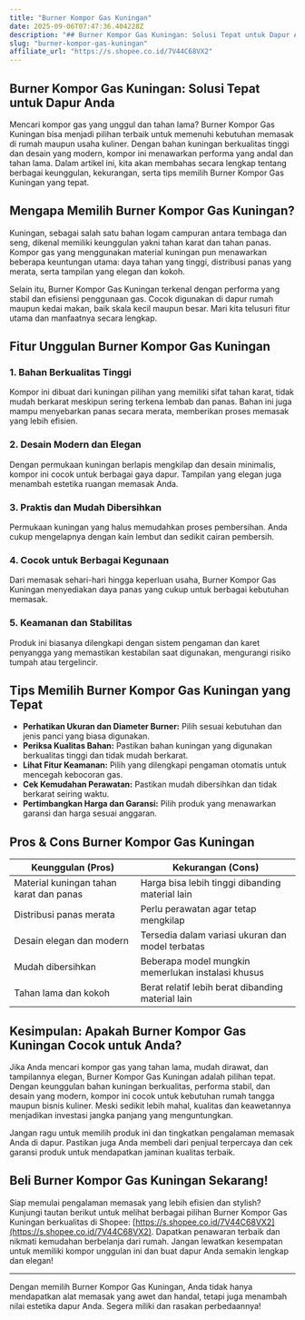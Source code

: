 ```yaml
---
title: "Burner Kompor Gas Kuningan"
date: 2025-09-06T07:47:36.404228Z
description: "## Burner Kompor Gas Kuningan: Solusi Tepat untuk Dapur Anda..."
slug: "burner-kompor-gas-kuningan"
affiliate_url: "https://s.shopee.co.id/7V44C68VX2"
---
```

## Burner Kompor Gas Kuningan: Solusi Tepat untuk Dapur Anda

Mencari kompor gas yang unggul dan tahan lama? Burner Kompor Gas Kuningan bisa menjadi pilihan terbaik untuk memenuhi kebutuhan memasak di rumah maupun usaha kuliner. Dengan bahan kuningan berkualitas tinggi dan desain yang modern, kompor ini menawarkan performa yang andal dan tahan lama. Dalam artikel ini, kita akan membahas secara lengkap tentang berbagai keunggulan, kekurangan, serta tips memilih Burner Kompor Gas Kuningan yang tepat.

## Mengapa Memilih Burner Kompor Gas Kuningan?

Kuningan, sebagai salah satu bahan logam campuran antara tembaga dan seng, dikenal memiliki keunggulan yakni tahan karat dan tahan panas. Kompor gas yang menggunakan material kuningan pun menawarkan beberapa keuntungan utama: daya tahan yang tinggi, distribusi panas yang merata, serta tampilan yang elegan dan kokoh. 

Selain itu, Burner Kompor Gas Kuningan terkenal dengan performa yang stabil dan efisiensi penggunaan gas. Cocok digunakan di dapur rumah maupun kedai makan, baik skala kecil maupun besar. Mari kita telusuri fitur utama dan manfaatnya secara lengkap.

## Fitur Unggulan Burner Kompor Gas Kuningan

### 1. Bahan Berkualitas Tinggi
Kompor ini dibuat dari kuningan pilihan yang memiliki sifat tahan karat, tidak mudah berkarat meskipun sering terkena lembab dan panas. Bahan ini juga mampu menyebarkan panas secara merata, memberikan proses memasak yang lebih efisien.

### 2. Desain Modern dan Elegan
Dengan permukaan kuningan berlapis mengkilap dan desain minimalis, kompor ini cocok untuk berbagai gaya dapur. Tampilan yang elegan juga menambah estetika ruangan memasak Anda.

### 3. Praktis dan Mudah Dibersihkan
Permukaan kuningan yang halus memudahkan proses pembersihan. Anda cukup mengelapnya dengan kain lembut dan sedikit cairan pembersih.

### 4. Cocok untuk Berbagai Kegunaan
Dari memasak sehari-hari hingga keperluan usaha, Burner Kompor Gas Kuningan menyediakan daya panas yang cukup untuk berbagai kebutuhan memasak.

### 5. Keamanan dan Stabilitas
Produk ini biasanya dilengkapi dengan sistem pengaman dan karet penyangga yang memastikan kestabilan saat digunakan, mengurangi risiko tumpah atau tergelincir.

## Tips Memilih Burner Kompor Gas Kuningan yang Tepat

- **Perhatikan Ukuran dan Diameter Burner:** Pilih sesuai kebutuhan dan jenis panci yang biasa digunakan.
- **Periksa Kualitas Bahan:** Pastikan bahan kuningan yang digunakan berkualitas tinggi dan tidak mudah berkarat.
- **Lihat Fitur Keamanan:** Pilih yang dilengkapi pengaman otomatis untuk mencegah kebocoran gas.
- **Cek Kemudahan Perawatan:** Pastikan mudah dibersihkan dan tidak berkarat seiring waktu.
- **Pertimbangkan Harga dan Garansi:** Pilih produk yang menawarkan garansi dan harga sesuai anggaran.

## Pros & Cons Burner Kompor Gas Kuningan

| **Keunggulan (Pros)**            | **Kekurangan (Cons)**                     |
|-----------------------------------|-----------------------------------------|
| Material kuningan tahan karat dan panas | Harga bisa lebih tinggi dibanding material lain |
| Distribusi panas merata          | Perlu perawatan agar tetap mengkilap  |
| Desain elegan dan modern        | Tersedia dalam variasi ukuran dan model terbatas |
| Mudah dibersihkan               | Beberapa model mungkin memerlukan instalasi khusus |
| Tahan lama dan kokoh            | Berat relatif lebih berat dibanding material lain |

## Kesimpulan: Apakah Burner Kompor Gas Kuningan Cocok untuk Anda?

Jika Anda mencari kompor gas yang tahan lama, mudah dirawat, dan tampilannya elegan, Burner Kompor Gas Kuningan adalah pilihan tepat. Dengan keunggulan bahan kuningan berkualitas, performa stabil, dan desain yang modern, kompor ini cocok untuk kebutuhan rumah tangga maupun bisnis kuliner. Meski sedikit lebih mahal, kualitas dan keawetannya menjadikan investasi jangka panjang yang menguntungkan.

Jangan ragu untuk memilih produk ini dan tingkatkan pengalaman memasak Anda di dapur. Pastikan juga Anda membeli dari penjual terpercaya dan cek garansi produk untuk mendapatkan jaminan kualitas terbaik.

## Beli Burner Kompor Gas Kuningan Sekarang!

Siap memulai pengalaman memasak yang lebih efisien dan stylish? Kunjungi tautan berikut untuk melihat berbagai pilihan Burner Kompor Gas Kuningan berkualitas di Shopee: [https://s.shopee.co.id/7V44C68VX2](https://s.shopee.co.id/7V44C68VX2). Dapatkan penawaran terbaik dan nikmati kemudahan berbelanja dari rumah. Jangan lewatkan kesempatan untuk memiliki kompor unggulan ini dan buat dapur Anda semakin lengkap dan elegan!

---

Dengan memilih Burner Kompor Gas Kuningan, Anda tidak hanya mendapatkan alat memasak yang awet dan handal, tetapi juga menambah nilai estetika dapur Anda. Segera miliki dan rasakan perbedaannya!